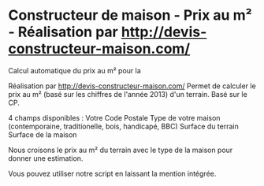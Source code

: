 Constructeur de maison - Prix au m² - Réalisation par http://devis-constructeur-maison.com/
======

Calcul automatique du prix au m² pour la

Réalisation par http://devis-constructeur-maison.com/
Permet de calculer le prix au m² (basé sur les chiffres de l'année 2013) d'un terrain. Basé sur le CP.


4 champs disponibles : 
Votre Code Postale 
Type de votre maison (contemporaine, traditionelle, bois, handicapé, BBC)
Surface du terrain
Surface de la maison

Nous croisons le prix au m² du terrain avec le type de la maison pour donner une estimation. 

Vous pouvez utiliser notre script en laissant la mention intégrée. 
